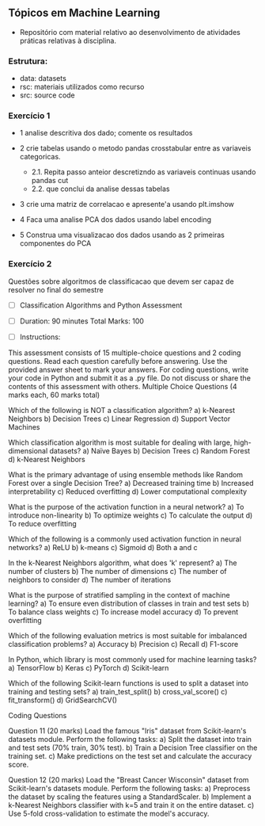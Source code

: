 ## Tópicos em Machine Learning

- Repositório com material relativo ao desenvolvimento de atividades práticas relativas à disciplina.

### Estrutura:

- data: datasets
- rsc: materiais utilizados como recurso
- src: source code

### Exercício 1

- 1 analise descritiva dos dado; comente os resultados
- 2 crie tabelas usando o metodo pandas crosstabular entre as variaveis categoricas.

  - 2.1. Repita passo anteior descretizndo as variaveis continuas usando pandas cut
  - 2.2. que conclui da analise dessas tabelas
- 3 crie uma matriz de correlacao e apresente'a usando plt.imshow
- 4 Faca uma analise PCA dos dados usando label encoding
- 5 Construa uma visualizacao dos dados usando as 2 primeiras componentes do PCA

### Exercício 2

Questões sobre algoritmos de classificacao que devem ser capaz de resolver no final do semestre

- [ ] Classification Algorithms and Python Assessment

- [ ] Duration: 90 minutes Total Marks: 100

- [ ] Instructions:

This assessment consists of 15 multiple-choice questions and 2 coding questions.
Read each question carefully before answering.
Use the provided answer sheet to mark your answers.
For coding questions, write your code in Python and submit it as a .py file.
Do not discuss or share the contents of this assessment with others.
Multiple Choice Questions (4 marks each, 60 marks total)

Which of the following is NOT a classification algorithm? a) k-Nearest Neighbors b) Decision Trees c) Linear Regression d) Support Vector Machines

Which classification algorithm is most suitable for dealing with large, high-dimensional datasets? a) Naïve Bayes b) Decision Trees c) Random Forest d) k-Nearest Neighbors

What is the primary advantage of using ensemble methods like Random Forest over a single Decision Tree? a) Decreased training time b) Increased interpretability c) Reduced overfitting d) Lower computational complexity

What is the purpose of the activation function in a neural network? a) To introduce non-linearity b) To optimize weights c) To calculate the output d) To reduce overfitting

Which of the following is a commonly used activation function in neural networks? a) ReLU b) k-means c) Sigmoid d) Both a and c

In the k-Nearest Neighbors algorithm, what does 'k' represent? a) The number of clusters b) The number of dimensions c) The number of neighbors to consider d) The number of iterations

What is the purpose of stratified sampling in the context of machine learning? a) To ensure even distribution of classes in train and test sets b) To balance class weights c) To increase model accuracy d) To prevent overfitting

Which of the following evaluation metrics is most suitable for imbalanced classification problems? a) Accuracy b) Precision c) Recall d) F1-score

In Python, which library is most commonly used for machine learning tasks? a) TensorFlow b) Keras c) PyTorch d) Scikit-learn

Which of the following Scikit-learn functions is used to split a dataset into training and testing sets? a) train_test_split() b) cross_val_score() c) fit_transform() d) GridSearchCV()

Coding Questions

Question 11 (20 marks) Load the famous "Iris" dataset from Scikit-learn's datasets module. Perform the following tasks: a) Split the dataset into train and test sets (70% train, 30% test). b) Train a Decision Tree classifier on the training set. c) Make predictions on the test set and calculate the accuracy score.

Question 12 (20 marks) Load the "Breast Cancer Wisconsin" dataset from Scikit-learn's datasets module. Perform the following tasks: a) Preprocess the dataset by scaling the features using a StandardScaler. b) Implement a k-Nearest Neighbors classifier with k=5 and train it on the entire dataset. c) Use 5-fold cross-validation to estimate the model's accuracy.

